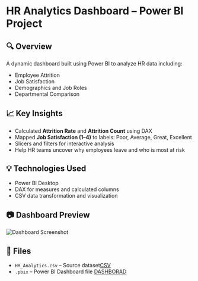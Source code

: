 # HR Analytics Dashboard – Power BI Project

## 🔍 Overview
A dynamic dashboard built using Power BI to analyze HR data including:
- Employee Attrition
- Job Satisfaction
- Demographics and Job Roles
- Departmental Comparison

## 📈 Key Insights
- Calculated **Attrition Rate** and **Attrition Count** using DAX
- Mapped **Job Satisfaction (1–4)** to labels: Poor, Average, Great, Excellent
- Slicers and filters for interactive analysis
- Help HR teams uncover why employees leave and who is most at risk

## 💡 Technologies Used
- Power BI Desktop
- DAX for measures and calculated columns
- CSV data transformation and visualization

## 📷 Dashboard Preview
![Dashboard Screenshot](path-to-your-image)

## 📂 Files
- `HR_Analytics.csv` – Source dataset<a href='https://github.com/Sameersito010/HR-Analytics-Dashboard-Power-BI-Project/blob/main/Screenshot%202025-07-15%20233803.png'>CSV</a>
- `.pbix` – Power BI Dashboard file <a href='https://github.com/Sameersito010/HR-Analytics-Dashboard-Power-BI-Project/blob/main/Screenshot%202025-07-15%20233803.png'>DASHBORAD</a>




